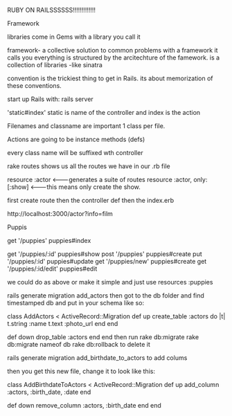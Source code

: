RUBY ON RAILSSSSSS!!!!!!!!!!!!!

Framework

libraries come in Gems
with a library you call it

framework- 
   a collective solution to common problems
   with a framework it calls you
   everything is structured by the arcitechture of the famework.
   is a collection of libraries
  -like sinatra

convention is the trickiest thing to get in Rails.
its about memorization of these conventions.


start up Rails with:
rails server


'static#index'
static is name of the controller and index is the action

Filenames and classname are important
1 class per file.

Actions are going to be instance methods (defs)

every class name will be suffixed wth controller

rake routes shows us all the routes we have in our .rb file

resource :actor <---generates a suite of routes
resource :actor, only: [:show] <---this means only create the show.


first create route then the controller def then the index.erb

http://localhost:3000/actor?info=film

Puppis

get '/puppies' puppies#index

get '/puppies/:id' puppies#show
post '/puppies'   puppies#create
put '/puppies/:id' puppies#update
get '/puppies/new' puppies#create
get '/puppies/:id/edit' puppies#edit

we could do as above or make it simple and just use
resources :puppies

rails generate migration add_actors
then got to the db folder and find timestamped db
and put in your schema like so:

class AddActors < ActiveRecord::Migration
  def up
    create_table :actors do |t|
      t.string :name
      t.text :photo_url
    end
  end
  
  def down
    drop_table :actors
  end
end
then run  rake db:migrate
rake db:migrate nameof db
rake db:rollback to delete it

rails generate migration add_birthdate_to_actors
to add colums

then you get this new file, change it to look like this:

class AddBirthdateToActors < ActiveRecord::Migration
  def up
    add_column :actors, :birth_date, :date
  end

  def down
    remove_column :actors, :birth_date
  end
end






